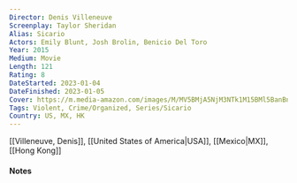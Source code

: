 ```yaml
---
Director: Denis Villeneuve
Screenplay: Taylor Sheridan
Alias: Sicario
Actors: Emily Blunt, Josh Brolin, Benicio Del Toro
Year: 2015
Medium: Movie
Length: 121
Rating: 8
DateStarted: 2023-01-04
DateFinished: 2023-01-05
Cover: https://m.media-amazon.com/images/M/MV5BMjA5NjM3NTk1M15BMl5BanBnXkFtZTgwMzg1MzU2NjE@._V1_SX300.jpg
Tags: Violent, Crime/Organized, Series/Sicario
Country: US, MX, HK
---
```

[[Villeneuve, Denis]], [[United States of America|USA]], [[Mexico|MX]], [[Hong Kong]]
#### Notes



